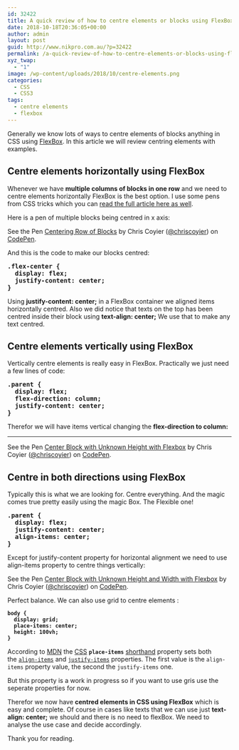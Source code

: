 ```yaml
---
id: 32422
title: A quick review of how to centre elements or blocks using FlexBox in CSS
date: 2018-10-18T20:36:05+00:00
author: admin
layout: post
guid: http://www.nikpro.com.au/?p=32422
permalink: /a-quick-review-of-how-to-centre-elements-or-blocks-using-flexbox-in-css/
xyz_twap:
  - "1"
image: /wp-content/uploads/2018/10/centre-elements.png
categories:
  - CSS
  - CSS3
tags:
  - centre elements
  - flexbox
---
```

Generally we know lots of ways to centre elements of blocks anything in CSS using [FlexBox](http://www.nikpro.com.au/how-flexbox-and-auto-margin-work-together-with-examples/). In this article we will review centring elements with examples.

## Centre elements horizontally using FlexBox

Whenever we have **multiple columns of blocks in one row** and we need to centre elements horizontally FlexBox is the best option. I use some pens from CSS tricks which you can <a href="https://css-tricks.com/centering-css-complete-guide/" target="_blank" rel="noopener noreferrer">read the full article here as well</a>.

Here is a pen of multiple blocks being centred in x axis:

<p data-height="500" data-theme-id="0" data-slug-hash="ebing" data-default-tab="html,result" data-user="chriscoyier" data-pen-title="Centering Row of Blocks" class="codepen">
  See the Pen <a href="https://codepen.io/chriscoyier/pen/ebing/">Centering Row of Blocks</a> by Chris Coyier (<a href="https://codepen.io/chriscoyier">@chriscoyier</a>) on <a href="https://codepen.io">CodePen</a>.
</p>

And this is the code to make our blocks centred:

<pre class="wp-block-preformatted"><strong>.flex-center {</strong><strong>
  display: flex;</strong><strong>
  justify-content: center;</strong><strong>
}</strong></pre>

Using **justify-content: center;** in a FlexBox container we aligned items horizontally centred. Also we did notice that texts on the top has been centred inside their block using **text-align: center;** We use that to make any text centred.

## Centre elements vertically using FlexBox

Vertically centre elements is really easy in FlexBox. Practically we just need a few lines of code:

<pre class="wp-block-preformatted"><strong>.parent {
  display: flex;
  flex-direction: column;
  justify-content: center;
}</strong></pre>

Therefor we will have items vertical changing the **flex-direction to column:**

****

<p data-height="350" data-theme-id="0" data-slug-hash="FqDyi" data-default-tab="css,result" data-user="chriscoyier" data-pen-title="Center Block with Unknown Height with Flexbox" class="codepen">
  See the Pen <a href="https://codepen.io/chriscoyier/pen/FqDyi/">Center Block with Unknown Height with Flexbox</a> by Chris Coyier (<a href="https://codepen.io/chriscoyier">@chriscoyier</a>) on <a href="https://codepen.io">CodePen</a>.
</p>

## Centre in both directions using FlexBox

Typically this is what we are looking for. Centre everything. And the magic comes true pretty easily using the magic Box. The Flexible one!

<pre class="wp-block-preformatted"><strong>.parent {
  display: flex;
  justify-content: center;
  align-items: center;
}</strong></pre>

Except for justify-content property for horizontal alignment we need to use align-items property to centre things vertically:

<p data-height="400" data-theme-id="0" data-slug-hash="msItD" data-default-tab="css,result" data-user="chriscoyier" data-pen-title="Center Block with Unknown Height and Width with Flexbox" class="codepen">
  See the Pen <a href="https://codepen.io/chriscoyier/pen/msItD/">Center Block with Unknown Height and Width with Flexbox</a> by Chris Coyier (<a href="https://codepen.io/chriscoyier">@chriscoyier</a>) on <a href="https://codepen.io">CodePen</a>.
</p>

Perfect balance. We can also use grid to centre elements :

<pre class="wp-block-preformatted"><strong><code>body {
  display: grid;
  place-items: center;
  height: 100vh;
}</code></strong></pre>

According to <a href="https://developer.mozilla.org/en-US/docs/Web/CSS/place-items" target="_blank" rel="noopener noreferrer">MDN</a> the [CSS](https://developer.mozilla.org/en-US/docs/Web/CSS) **`place-items`** [shorthand](https://developer.mozilla.org/en-US/docs/Web/CSS/Shorthand_properties) property sets both the [`align-items`](https://developer.mozilla.org/en-US/docs/Web/CSS/align-items) and [`justify-items`](https://developer.mozilla.org/en-US/docs/Web/CSS/justify-items) properties. The first value is the `align-items` property value, the second the `justify-items` one. 

But this property is a work in progress so if you want to use gris use the seperate properties for now.

Therefor we now have **centred elements in CSS using FlexBox** which is easy and complete. Of course in cases like texts that we can use just **text-align: center;** we should and there is no need to flexBox. We need to analyse the use case and decide accordingly.

Thank you for reading.
